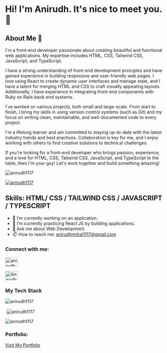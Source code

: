 <h1 align="left">Hi! I'm Anirudh. It's nice to meet you. 👋</h1>

<h2 align="left">About Me 👨</h2>

<p align="left">I'm a front-end developer passionate about creating beautiful and functional web applications. My expertise includes HTML, CSS, Tailwind CSS, JavaScript, and TypeScript.

I have a strong understanding of front-end development principles and have gained experience in building responsive and user-friendly web pages. I love using React to create dynamic user interfaces and manage state, and I have a talent for merging HTML and CSS to craft visually appealing layouts. Additionally, I have experience in integrating front-end components with Ruby on Rails back-end systems.

I've worked on various projects, both small and large-scale. From start to finish, I bring my skills in using version control systems (such as Git) and my focus on writing clean, maintainable, and well-documented code to every project.

I'm a lifelong learner and am committed to staying up-to-date with the latest industry trends and best practices. Collaboration is key for me, and I enjoy working with others to find creative solutions to technical challenges.

If you're looking for a front-end developer who brings passion, experience, and a love for HTML, CSS, Tailwind CSS, JavaScript, and TypeScript to the table, then I'm your guy! Let's work together and build something amazing!</p>

<p align="left"> <img src="https://komarev.com/ghpvc/?username=anirudh1117&label=Profile%20views&color=0e75b6&style=flat" alt="anirudh1117"/> </p>

<p align="left"> <a href="https://github.com/anirudh1117/github-profile-trophy"><img src="https://github-profile-trophy.vercel.app/?username=anirudh1117" alt="anirudh1117" /></a> </p>

<h2> Skills: HTML/ CSS / TAILWIND CSS / JAVASCRIPT / TYPESCRIPT  </h2>

- 🔭 I’m currently working on an application. 
- 🌱 I’m currently practicing React JS by building applications.
- 💬 Ask me about Web Development.
- 📫 How to reach me: anirudhmittal1117@gmail.com


<h3 align="left">Connect with me:</h3>
<p align="left">
<a href="https://x.com/anirudh_mi" target="blank"><img align="center" src="https://raw.githubusercontent.com/rahuldkjain/github-profile-readme-generator/master/src/images/icons/Social/twitter.svg" alt="anirudh_mi" height="30" width="40" /></a>

<a href="https://www.linkedin.com/in/anirudh-mittal-a1908013a" target="blank"><img align="center" src="https://raw.githubusercontent.com/rahuldkjain/github-profile-readme-generator/master/src/images/icons/Social/linked-in-alt.svg"  alt="Anirudh Miital" height="30" width="40" /></a>

</p>

<h3 align="left">My Tech Stack</h3>
<p align="left">
<!-- Icons for your tech stack -->
</p>

<p><img align="center" src="https://github-readme-stats.vercel.app/api/top-langs?username=anirudh1117&show_icons=true&locale=en&layout=compact" alt="anirudh1117" /></p>

<p>&nbsp;<img align="center" src="https://github-readme-stats.vercel.app/api?username=anirudh1117&show_icons=true&locale=en" alt="anirudh1117" /></p>

<p><img align="center" src="https://github-readme-streak-stats.herokuapp.com/?user=anirudh1117&" alt="anirudh1117" /></p>

<h3 align="left">Portfolio:</h3>
<p align="left"><a href="https://anirudhmittal.vercel.app/" target="_blank">Visit My Portfolio</a></p>


<!---
anirudh1117/anirudh1117 is a ✨ special ✨ repository because its `README.md` (this file) appears on your GitHub profile.
You can click the Preview link to take a look at your changes.
--->
